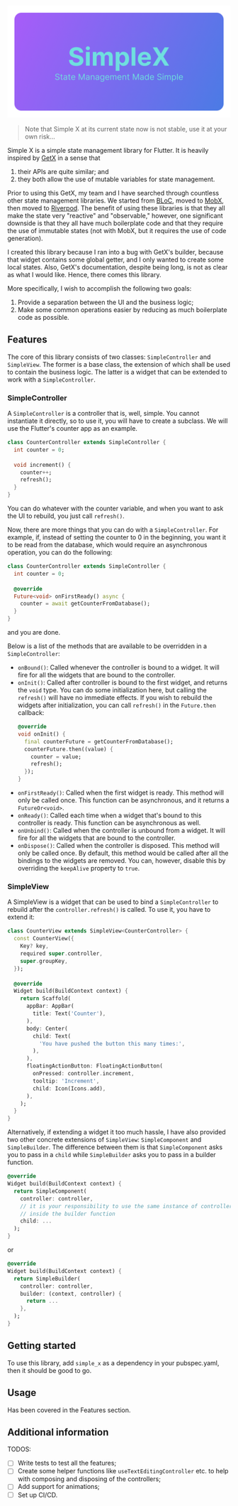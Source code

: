 <!--
This README describes the package. If you publish this package to pub.dev,
this README's contents appear on the landing page for your package.

For information about how to write a good package README, see the guide for
[writing package pages](https://dart.dev/guides/libraries/writing-package-pages).

For general information about developing packages, see the Dart guide for
[creating packages](https://dart.dev/guides/libraries/create-library-packages)
and the Flutter guide for
[developing packages and plugins](https://flutter.dev/developing-packages).
-->

![banner](doc/images/banner.png)

> Note that Simple X at its current state now is not stable, use it at your 
> own risk...

Simple X is a simple state management library for Flutter. It is heavily 
inspired by [GetX](https://pub.dev/packages/get) in a sense
that
1. their APIs are quite similar; and 
2. they both allow the use of mutable variables for state management. 

Prior to using this GetX, my team and I have searched through countless 
other state management libraries. We started from 
[BLoC](https://pub.dev/packages/flutter_bloc), moved to 
[MobX](https://pub.dev/packages/mobx), then moved to 
[Riverpod](https://pub.dev/packages/riverpod). The benefit of using these 
libraries is that they all make the state very "reactive" and "observable," 
however, one significant downside is that they all have much boilerplate 
code and that they require the use of immutable states (not with MobX, but 
it requires the use of code generation).

I created this library 
because I ran into a bug with GetX's builder, because that widget contains 
some global getter, and I only wanted to create some local states. 
Also, GetX's documentation, despite being long, is not as 
clear as what I would like. Hence, there comes this library.

More specifically, I wish to accomplish the following two goals:

1. Provide a separation between the UI and the business logic;
2. Make some common operations easier by reducing as much boilerplate code 
   as possible.

## Features

The core of this library consists of two classes: `SimpleController` and 
`SimpleView`. The former is a base class, the extension of which shall be 
used to contain the business logic. The latter is a widget that can be 
extended to work with a `SimpleController`. 

### SimpleController 

A `SimpleController` is a controller that is, well, simple. You cannot 
instantiate it directly, so to use it, you will have to create a 
subclass. We will use the Flutter's counter app as an example. 

```dart
class CounterController extends SimpleController {
  int counter = 0;
  
  void increment() {
    counter++;
    refresh();
  }
}
```

You can do whatever with the counter variable, and when you want to ask the 
UI to rebuild, you just call `refresh()`.

Now, there are more things that you can do with a `SimpleController`. For 
example, if, instead of setting the counter to 0 in the beginning, you want 
it to be read from the database, which would require an asynchronous 
operation, you can do the following: 

```dart
class CounterController extends SimpleController {
  int counter = 0;
  
  @override 
  Future<void> onFirstReady() async {
    counter = await getCounterFromDatabase();
  }
}
```

and you are done.

Below is a list of the methods that are available to be overridden in a 
`SimpleController`:

- `onBound()`: Called whenever the controller is bound to a widget. It will 
  fire for all the widgets that are bound to the controller. 
- `onInit()`: Called after controller is bound to the first widget, and 
  returns the `void` type. You can do some initialization here, but calling 
  the `refresh()` will have no immediate effects. If you wish to rebuild the 
  widgets after initialization, you can call `refresh()` in the
  `Future.then` callback:
  ```dart 
  @override 
  void onInit() {
    final counterFuture = getCounterFromDatabase();
    counterFuture.then((value) {
      counter = value;
      refresh();
    });
  }
  ```
- `onFirstReady()`: Called when the first widget is ready. This method will 
  only be called once. This function can be asynchronous, and it returns a 
  `FutureOr<void>`.
- `onReady()`: Called each time when a widget that's bound to this 
  controller is ready. This function can be asynchronous as well. 
- `onUnbind()`: Called when the controller is unbound from a widget. It will 
  fire for all the widgets that are bound to the controller.
- `onDispose()`: Called when the controller is disposed. This method will 
  only be called once. By default, this method would be called after all the 
  bindings to the widgets are removed. You can, however, disable this by 
  overriding the `keepAlive` property to `true`.

### SimpleView 

A SimpleView is a widget that can be used to bind a `SimpleController` to 
rebuild after the `controller.refresh()` is called. To use it, you have to 
extend it:

```dart
class CounterView extends SimpleView<CounterController> {
  const CounterView({
    Key? key,
    required super.controller,
    super.groupKey,
  });
  
  @override
  Widget build(BuildContext context) {
    return Scaffold(
      appBar: AppBar(
        title: Text('Counter'),
      ),
      body: Center(
        child: Text(
          'You have pushed the button this many times:',
        ),
      ),
      floatingActionButton: FloatingActionButton(
        onPressed: controller.increment,
        tooltip: 'Increment',
        child: Icon(Icons.add),
      ),
    );
  }
}
```

Alternatively, if extending a widget it too much hassle, I have also 
provided two other concrete extensions of `SimpleView`: `SimpleComponent` 
and `SimpleBuilder`. The difference between them is that `SimpleComponent` 
asks you to pass in a `child` while `SimpleBuilder` asks you to pass in a 
builder function. 

```dart
@override
Widget build(BuildContext context) {
  return SimpleComponent(
    controller: controller,
    // it is your responsibility to use the same instance of controller here
    // inside the builder function
    child: ...
  );
}
```

or 

```dart
@override 
Widget build(BuildContext context) {
  return SimpleBuilder(
    controller: controller,
    builder: (context, controller) {
      return ...
    },
  );
}
```


## Getting started

To use this library, add `simple_x` as a dependency in your pubspec.yaml, 
then it should be good to go.

## Usage

Has been covered in the Features section.

## Additional information

TODOS:
- [ ] Write tests to test all the features;
- [ ] Create some helper functions like `useTextEditingController` etc. to 
  help with composing and disposing of the controllers;
- [ ] Add support for animations;
- [ ] Set up CI/CD.
